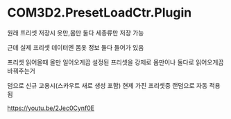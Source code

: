 # COM3D2.PresetLoadCtr.Plugin


원래 프리셋 저장시 옷만,몸만 둘다 세종류만 저장 가능  

근데 실제 프리셋 데이터엔 몸옷 정보 둘다 들어가 있음  

프리셋 읽어올때 올만 일어오게끔 설정된 프리셋을 강제로 몸만이나 둘다로 읽어오게끔 바꿔주는거  


덤으로 신규 고용시(스카우트 새로 생성 포함) 현제 가진 프리셋중 랜덤으로 자동 적용됨  


https://youtu.be/2Jec0Cynf0E
